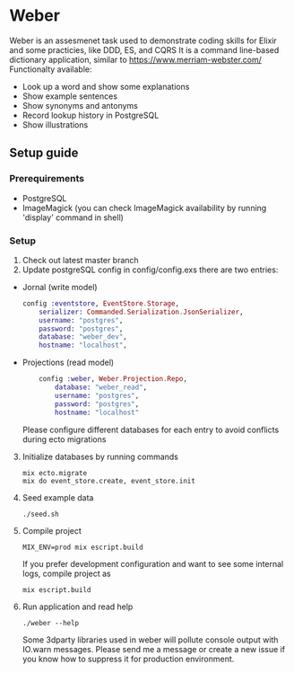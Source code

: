 # Weber

Weber is an assesmenet task used to demonstrate coding skills for Elixir and some practicies, like DDD, ES, and CQRS
It is a command line-based dictionary application, similar to https://www.merriam-webster.com/
Functionalty available:

* Look up a word and show some explanations
* Show example sentences 
* Show synonyms and antonyms 
* Record lookup history in PostgreSQL
* Show illustrations 

## Setup guide 

### Prerequirements 

* PostgreSQL
* ImageMagick
(you can check ImageMagick availability by running 'display' command in shell)

### Setup
1) Check out latest master branch
2) Update postgreSQL config in config/config.exs
 there are two entries: 
 * Jornal (write model) 
    ```elixir
    config :eventstore, EventStore.Storage,
        serializer: Commanded.Serialization.JsonSerializer,
        username: "postgres",
        password: "postgres",
        database: "weber_dev",
        hostname: "localhost",
    ```
 * Projections (read model)
    ```elixir
        config :weber, Weber.Projection.Repo,
            database: "weber_read",
            username: "postgres",
            password: "postgres",
            hostname: "localhost"
    ```
    Please configure different databases for each entry to avoid conflicts during ecto migrations 
3) Initialize databases by running commands 
    ```
    mix ecto.migrate
    mix do event_store.create, event_store.init 
    ```
4) Seed example data
    ```
    ./seed.sh
    ```
5) Compile project 
    ```
    MIX_ENV=prod mix escript.build
    ```
    If you prefer development configuration and want to see some internal logs, 
  compile project as 
    ```
    mix escript.build
    ```
6) Run application and read help

    ```
    ./weber --help
    ```

   Some 3dparty libraries used in weber will pollute console output with IO.warn messages. Please send me a message or create a new issue if you know how to suppress  it for production environment.
  
    
